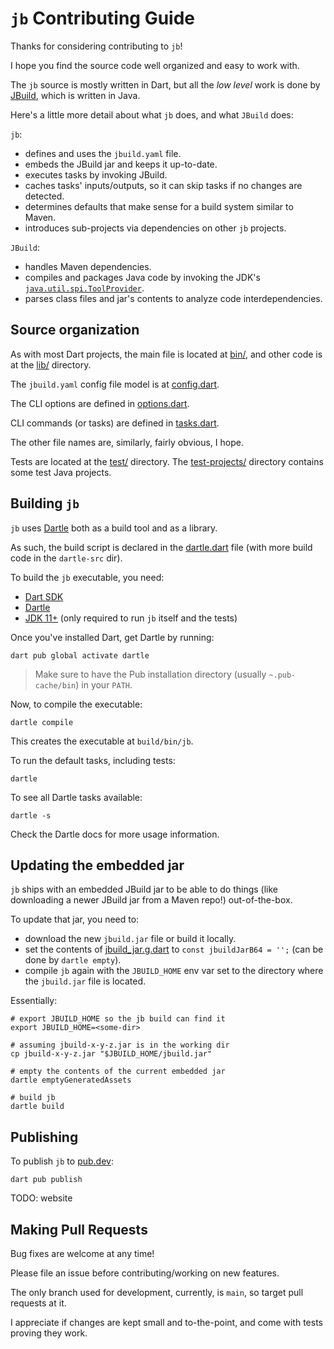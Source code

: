 # `jb` Contributing Guide

Thanks for considering contributing to `jb`!

I hope you find the source code well organized and easy to work with.

The `jb` source is mostly written in Dart, but all the _low level_ work is done by [JBuild](https://github.com/renatoathaydes/jbuild/),
which is written in Java.

Here's a little more detail about what `jb` does, and what `JBuild` does:

`jb`:

* defines and uses the `jbuild.yaml` file.
* embeds the JBuild jar and keeps it up-to-date.
* executes tasks by invoking JBuild.
* caches tasks' inputs/outputs, so it can skip tasks if no changes are detected.
* determines defaults that make sense for a build system similar to Maven.
* introduces sub-projects via dependencies on other `jb` projects.

`JBuild`:

* handles Maven dependencies.
* compiles and packages Java code by invoking the JDK's [`java.util.spi.ToolProvider`](https://docs.oracle.com/en/java/javase/19/docs/api/java.base/java/util/spi/ToolProvider.html).
* parses class files and jar's contents to analyze code interdependencies.

## Source organization

As with most Dart projects, the main file is located at [bin/](bin/jbuild_cli.dart), and other code is at the [lib/](lib/)
directory.

The `jbuild.yaml` config file model is at [config.dart](lib/src/config.dart).

The CLI options are defined in [options.dart](lib/src/options.dart).

CLI commands (or tasks) are defined in [tasks.dart](lib/src/tasks.dart).

The other file names are, similarly, fairly obvious, I hope.

Tests are located at the [test/](test) directory. The [test-projects/](test/test-projects) directory contains some
test Java projects.

## Building `jb`

`jb` uses [Dartle](https://github.com/renatoathaydes/dartle) both as a build tool and as a library.

As such, the build script is declared in the [dartle.dart](dartle.dart) file (with more build code in the `dartle-src` dir).

To build the `jb` executable, you need:

* [Dart SDK](https://dart.dev/get-dart)
* [Dartle](https://github.com/renatoathaydes/dartle)
* [JDK 11+](https://openjdk.org/) (only required to run `jb` itself and the tests)

Once you've installed Dart, get Dartle by running:

```shell
dart pub global activate dartle
```

> Make sure to have the Pub installation directory (usually `~.pub-cache/bin`) in your `PATH`.

Now, to compile the executable:

```shell
dartle compile
```

This creates the executable at `build/bin/jb`.

To run the default tasks, including tests:

```shell
dartle
```

To see all Dartle tasks available:

```shell
dartle -s
```

Check the Dartle docs for more usage information.

## Updating the embedded jar

`jb` ships with an embedded JBuild jar to be able to do things (like downloading a newer JBuild jar from a Maven repo!)
out-of-the-box.

To update that jar, you need to:

* download the new `jbuild.jar` file or build it locally. 
* set the contents of [jbuild_jar.g.dart](lib/src/jbuild_jar.g.dart) to `const jbuildJarB64 = '';` (can be done by `dartle empty`).
* compile `jb` again with the `JBUILD_HOME` env var set to the directory where the `jbuild.jar` file is located.

Essentially:

```shell
# export JBUILD_HOME so the jb build can find it
export JBUILD_HOME=<some-dir>

# assuming jbuild-x-y-z.jar is in the working dir
cp jbuild-x-y-z.jar "$JBUILD_HOME/jbuild.jar"

# empty the contents of the current embedded jar
dartle emptyGeneratedAssets

# build jb
dartle build
```

## Publishing

To publish `jb` to [pub.dev](https://pub.dev/):

```shell
dart pub publish
```

TODO: website

## Making Pull Requests

Bug fixes are welcome at any time!

Please file an issue before contributing/working on new features.

The only branch used for development, currently, is `main`, so target pull requests at it.

I appreciate if changes are kept small and to-the-point, and come with tests proving they work.
